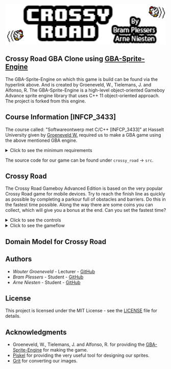 <img src="https://github.com/Bram-Pl/Crossy_Road_GBA/blob/master/Images/Extra/GitTitle.png">

## Crossy Road GBA Clone using [GBA-Sprite-Engine](https://github.com/wgroeneveld/gba-sprite-engine)

The GBA-Sprite-Engine on which this game is build can be found via the hyperlink above. And is created by Groeneveld, W., Tielemans, J. and Alfonso, R. The GBA-Sprite-Engine is a high-level object-oriented Gameboy Advance sprite engine library that uses C++ 11 object-oriented approach. The project is forked from this engine.

## Course Information [INFCP_3433]
The course called: "Softwareontwerp met C/C++ [INFCP_3433]" at Hasselt University given by [Groeneveld W.](https://github.com/wgroeneveld) required us to make a GBA game using the above mentioned GBA engine. 
<details>
<summary>Click to see the minimum requirements</summary>

1. The code will be available in a repository on Github under your own username with the [MIT](https://docs.github.com/en/free-pro-team@latest/github/creating-cloning-and-archiving-repositories/licensing-a-repository#disclaimer) license.

2. You'll start from the [GBA-Sprite-Engine](https://github.com/wgroeneveld/gba-sprite-engine) and you will stay within `MODE0` and work with sprites. C++11 is also a requirement.

3. In case you use others people code, use **source reference!** Plagiarism will be punished badly.

4. Your project needs to compile.

5. Your repository `README.md` contains a small functional description of the game.

6. Beside the functional description you'll  also upload a sketch of your **domain model**, in combination with an explanation.

</details>

The source code for our game can be found under `crossy_road` -> `src`.

## Crossy Road

The Crossy Road Gameboy Advanced Edition is based on the very popular Crossy Road game for mobile devices. Try to reach the finish line as quickly as possible by completing a parkour full of obstacles and barriers. Do this in the fastest time possible. Along the way there are some coins you can collect, which will give you a bonus at the end. Can you set the fastest time?

<details>
<summary>Click to see the controls</summary>

* ↑ - Move forward

* → - Move to the right

* ← - Move to the left

</details>

<details>
<summary>Click to see the gameflow</summary>

<img src="https://github.com/Bram-Pl/Crossy_Road_GBA/blob/master/Images/Extra/GameFlowSchematic.png">
</details>

## Domain Model for Crossy Road

## Authors

* *Wouter Groeneveld*       - Lecturer  - [GitHub](https://github.com/wgroeneveld)
* *Bram Plessers*        - Student   - [GitHub](https://github.com/Bram-Pl)
* *Arne Niesten*   - Student   - [GitHub](https://github.com/arneniesten)

## License

This project is licensed under the MIT License - see the [LICENSE](LICENSE) file for details.

## Acknowledgments
* Groeneveld, W., Tielemans, J. and Alfonso, R. for providing the [GBA-Sprite-Engine](https://github.com/wgroeneveld/gba-sprite-engine) for making the game.
* [Piskel](https://www.piskelapp.com/) for providing the very useful tool for designing our sprites.
* [Grit](https://www.coranac.com/man/grit/html/grit.htm) for converting our images.